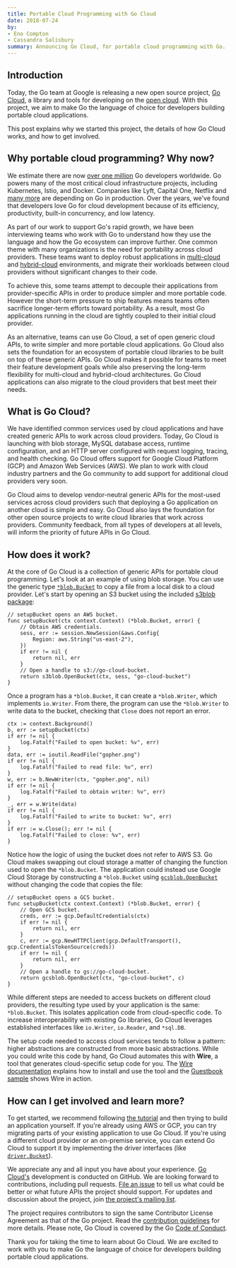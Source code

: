 ```yaml
---
title: Portable Cloud Programming with Go Cloud
date: 2018-07-24
by:
- Eno Compton
- Cassandra Salisbury
summary: Announcing Go Cloud, for portable cloud programming with Go.
---
```


## Introduction

Today, the Go team at Google is releasing a new open source project,
[Go Cloud](https://github.com/google/go-cloud),
a library and tools for developing on the [open cloud](https://cloud.google.com/open-cloud/).
With this project, we aim to make Go the language of choice for developers
building portable cloud applications.

This post explains why we started this project, the details of how Go Cloud works, and how to get involved.

## Why portable cloud programming? Why now?

We estimate there are now [over one million](https://research.swtch.com/gophercount)
Go developers worldwide.
Go powers many of the most critical cloud infrastructure projects,
including Kubernetes, Istio, and Docker.
Companies like Lyft, Capital One, Netflix and [many more](https://github.com/golang/go/wiki/GoUsers)
are depending on Go in production.
Over the years, we've found that developers love Go for cloud development
because of its efficiency,
productivity, built-in concurrency, and low latency.

As part of our work to support Go's rapid growth,
we have been interviewing teams who work with Go to understand how they
use the language and how the Go ecosystem can improve further.
One common theme with many organizations is the need for portability across cloud providers.
These teams want to deploy robust applications in [multi-cloud](https://en.wikipedia.org/wiki/Cloud_computing#Multicloud)
and [hybrid-cloud](https://en.wikipedia.org/wiki/Cloud_computing#Hybrid_cloud) environments,
and migrate their workloads between cloud providers without significant
changes to their code.

To achieve this, some teams attempt to decouple their applications from
provider-specific APIs in order to produce simpler and more portable code.
However the short-term pressure to ship features means teams often sacrifice
longer-term efforts toward portability.
As a result, most Go applications running in the cloud are tightly coupled
to their initial cloud provider.

As an alternative, teams can use Go Cloud,
a set of open generic cloud APIs, to write simpler and more portable cloud applications.
Go Cloud also sets the foundation for an ecosystem of portable cloud libraries
to be built on top of these generic APIs.
Go Cloud makes it possible for teams to meet their feature development goals
while also preserving the long-term flexibility for multi-cloud and hybrid-cloud architectures.
Go Cloud applications can also migrate to the cloud providers that best meet their needs.

## What is Go Cloud?

We have identified common services used by cloud applications and have created
generic APIs to work across cloud providers.
Today, Go Cloud is launching with blob storage,
MySQL database access, runtime configuration,
and an HTTP server configured with request logging,
tracing, and health checking.
Go Cloud offers support for Google Cloud Platform (GCP) and Amazon Web Services (AWS).
We plan to work with cloud industry partners and the Go community to add
support for additional cloud providers very soon.

Go Cloud aims to develop vendor-neutral generic APIs for the most-used services
across cloud providers such that deploying a Go application on another cloud is simple and easy.
Go Cloud also lays the foundation for other open source projects to write
cloud libraries that work across providers.
Community feedback, from all types of developers at all levels,
will inform the priority of future APIs in Go Cloud.

## How does it work?

At the core of Go Cloud is a collection of generic APIs for portable cloud programming.
Let's look at an example of using blob storage.
You can use the generic type [`*blob.Bucket`](https://godoc.org/github.com/google/go-cloud/blob#Bucket)
to copy a file from a local disk to a cloud provider.
Let's start by opening an S3 bucket using the included [s3blob package](https://godoc.org/github.com/google/go-cloud/blob/s3blob):

	// setupBucket opens an AWS bucket.
	func setupBucket(ctx context.Context) (*blob.Bucket, error) {
		// Obtain AWS credentials.
		sess, err := session.NewSession(&aws.Config{
			Region: aws.String("us-east-2"),
		})
		if err != nil {
			return nil, err
		}
		// Open a handle to s3://go-cloud-bucket.
		return s3blob.OpenBucket(ctx, sess, "go-cloud-bucket")
	}

Once a program has a `*blob.Bucket`, it can create a `*blob.Writer`,
which implements `io.Writer`.
From there, the program can use the `*blob.Writer` to write data to the bucket,
checking that `Close` does not report an error.

	ctx := context.Background()
	b, err := setupBucket(ctx)
	if err != nil {
		log.Fatalf("Failed to open bucket: %v", err)
	}
	data, err := ioutil.ReadFile("gopher.png")
	if err != nil {
		log.Fatalf("Failed to read file: %v", err)
	}
	w, err := b.NewWriter(ctx, "gopher.png", nil)
	if err != nil {
		log.Fatalf("Failed to obtain writer: %v", err)
	}
	_, err = w.Write(data)
	if err != nil {
		log.Fatalf("Failed to write to bucket: %v", err)
	}
	if err := w.Close(); err != nil {
		log.Fatalf("Failed to close: %v", err)
	}

Notice how the logic of using the bucket does not refer to AWS S3.
Go Cloud makes swapping out cloud storage a matter of changing the function
used to open the `*blob.Bucket`.
The application could instead use Google Cloud Storage by constructing a
`*blob.Bucket` using [`gcsblob.OpenBucket`](https://godoc.org/github.com/google/go-cloud/blob/gcsblob#OpenBucket)
without changing the code that copies the file:

	// setupBucket opens a GCS bucket.
	func setupBucket(ctx context.Context) (*blob.Bucket, error) {
		// Open GCS bucket.
		creds, err := gcp.DefaultCredentials(ctx)
		if err != nil {
			return nil, err
		}
		c, err := gcp.NewHTTPClient(gcp.DefaultTransport(), gcp.CredentialsTokenSource(creds))
		if err != nil {
			return nil, err
		}
		// Open a handle to gs://go-cloud-bucket.
		return gcsblob.OpenBucket(ctx, "go-cloud-bucket", c)
	}

While different steps are needed to access buckets on different cloud providers,
the resulting type used by your application is the same: `*blob.Bucket`.
This isolates application code from cloud-specific code.
To increase interoperability with existing Go libraries,
Go Cloud leverages established interfaces like `io.Writer`,
`io.Reader`, and `*sql.DB`.

The setup code needed to access cloud services tends to follow a pattern:
higher abstractions are constructed from more basic abstractions.
While you could write this code by hand, Go Cloud automates this with **Wire**,
a tool that generates cloud-specific setup code for you.
The [Wire documentation](https://github.com/google/go-cloud/tree/master/wire)
explains how to install and use the tool and the [Guestbook sample](https://github.com/google/go-cloud/tree/master/samples/guestbook)
shows Wire in action.

## How can I get involved and learn more?

To get started, we recommend following [the tutorial](https://github.com/google/go-cloud/tree/master/samples/tutorial)
and then trying to build an application yourself.
If you're already using AWS or GCP, you can try migrating parts of your
existing application to use Go Cloud.
If you're using a different cloud provider or an on-premise service,
you can extend Go Cloud to support it by implementing the driver interfaces
(like [`driver.Bucket`](https://godoc.org/github.com/google/go-cloud/blob/driver#Bucket)).

We appreciate any and all input you have about your experience.
[Go Cloud's](https://github.com/google/go-cloud) development is conducted on GitHub.
We are looking forward to contributions, including pull requests.
[File an issue](https://github.com/google/go-cloud/issues/new) to tell
us what could be better or what future APIs the project should support.
For updates and discussion about the project,
join [the project's mailing list](https://groups.google.com/forum/#!forum/go-cloud).

The project requires contributors to sign the same Contributor License Agreement
as that of the Go project.
Read the [contribution guidelines](https://github.com/google/go-cloud/blob/master/CONTRIBUTING.md) for more details.
Please note, Go Cloud is covered by the Go [Code of Conduct](https://github.com/google/go-cloud/blob/master/CODE_OF_CONDUCT.md).

Thank you for taking the time to learn about Go Cloud.
We are excited to work with you to make Go the language of choice for developers
building portable cloud applications.
